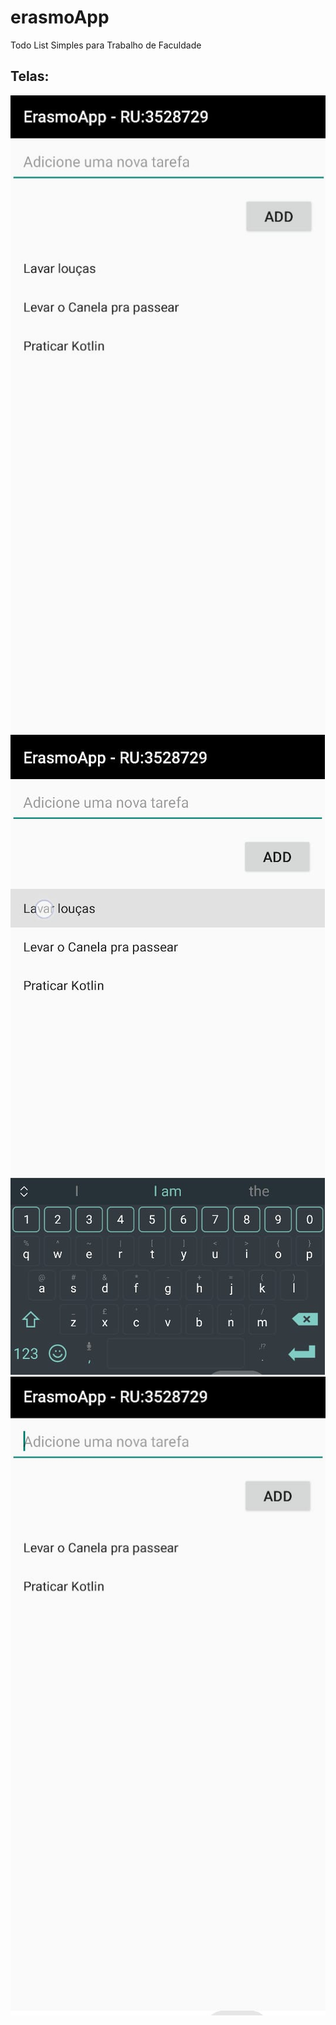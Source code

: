 # erasmoApp
Todo List Simples para Trabalho de Faculdade

## Telas:

![](./assets/tela1.jpeg)
![](./assets/tela2.jpeg)
![](./assets/tela3.jpeg)
